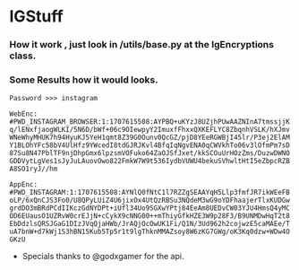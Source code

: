 # IGStuff

### How it work , just look in /utils/base.py at the IgEncryptions class.

### Some Results how it would looks.

`Password >>> instagram`

`WebEnc: #PWD_INSTAGRAM_BROWSER:1:1707615508:AYPBQ+uKYzJ8UZjhPUwAAZNInA7tmssjjKq/lENxfjaogWLKI/5N6D/bWf+06c9OIewpyY2ImuxfFhxxQXKEFLYC8ZbqnhVSLK/hXJmvWNeWhyMHUK7h94HyuKJ5YeH1qmt8Z39G0Ounv0QcGZ/pjD8YEeRGWBjI45lr/P3ej2ElAMY1BLOhYFc58bV4UlHfz9YWcedI8tdGJRJKvl4BfqIqNgvENA0qCWVkhTo06v3lOfmPm7sD87Su8N47PblTF9njDhpGmx6lpzsmVOFuko64ZaOJSfJxet/kkSCOuUrHOzZms/DuzwDWNOGDDVytLgVes1sJyJuLAuovOwo822FmkW7W9t536IydbVUWU4bekuSVhwltHtI5eZbpcRZBA8SO1ryJ//hm`

`AppEnc: #PWD_INSTAGRAM:1:1707615508:AYNlQ0fNtC1l7RZZgSEAAYqH5Llp3fmfJR7ikWEeFBoLP/6xQnCJS3Fo0/U8QPyLUiZ4U6jixOx4UtQzRBSu3NQdeM3wG9oYDFhaajerTlxKUDGwgrdDO3mBRdPCdIIKczGdNYDPt+iUfl34Uo9SGXwYPtj84EeAm8UEDvCW03YJU4HmsQ4yMCOD6EUausO1UZRvW0crEJjN+cCykX9cNNG00++mThiyGfkHZE3W9p28F3/B9UNMDwHqT2t8EbDdzlsQRSJGaG1DIzJVqQjaHWb/JrAQjOcOwUK1Fi/Q1N/3Ud962h2cojwzE5caMAEe/TuA7bnW+d7kWj1S3hBN15Kub5Tp5r1t9lgThknMMAZsoy8W6zKG7GWg/oK3Kq0dzw+WDw4OGKzU`

- Specials thanks to @godxgamer for the api.
